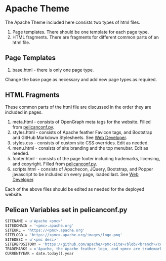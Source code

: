 # Apache Theme

The Apache Theme included here consists two types of html files.

1. Page templates.
  There should be one template for each page type.
2. HTML fragments.
  There are fragments for different common parts of an html file.

## Page Templates

1. base.html - there is only one page type.

Change the base page as necessary and add new page types as required.

## HTML Fragments

These common parts of the html file are discussed in the order they are included in pages.

1. meta.html - consists of OpenGraph meta tags for the website. Filled from [pelicanconf.py](../../../pelicanconf.py).
2. styles.html - consists of Apache feather Favicon tags, and Bootstrap and GitHub Markdown Stylesheets. See [Web Developer](../../../DEVELOPER.md).
3. styles.css - consists of custom site CSS overrides. Edit as needed.
4. menu.html - consists of site branding and the top menubar. Edit as needed.
5. footer.html - consists of the page footer including trademarks, licensing, and copyright. Filled from [pelicanconf.py](../../../pelicanconf.py).
6. scripts.html - consists of Apachecon, JQuery, Bootstrap, and Popper javascript to be included on every page, loaded last. See [Web Developer](../../../DEVELOPER.md).

Each of the above files should be edited as needed for the deployed website.

## Pelican Variables set in pelicanconf.py

~~~python
SITENAME = u'Apache <pmc>'
SITEDOMAIN = '<pmc>.apache.org'
SITEURL = 'https://<pmc>.apache.org'
SITELOGO = 'https://<pmc>.apache.org/images/logo.png'
SITEDESC = u'<pmc desc>'
SITEREPOSITORY = 'https://github.com/apache/<pmc-site>/blob/<branch>/content/pages/'
TRADEMARKS = u'Apache, the Apache feather logo, and <pmc> are trademarks or registered trademarks'
CURRENTYEAR = date.today().year
~~~
